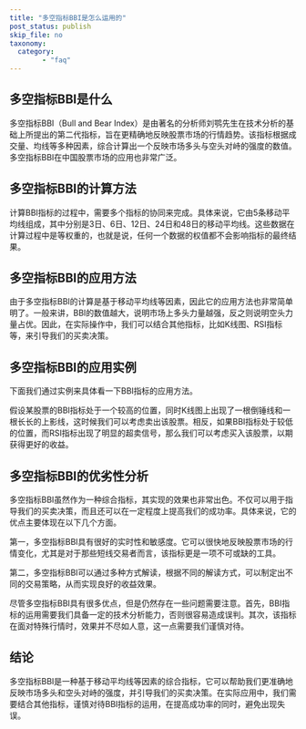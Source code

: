 ```yaml
---
title: "多空指标BBI是怎么运用的"
post_status: publish
skip_file: no
taxonomy:
  category:
        - "faq"
---
```


## 多空指标BBI是什么

多空指标BBI（Bull and Bear Index）是由著名的分析师刘鹗先生在技术分析的基础上所提出的第二代指标，旨在更精确地反映股票市场的行情趋势。该指标根据成交量、均线等多种因素，综合计算出一个反映市场多头与空头对峙的强度的数值。多空指标BBI在中国股票市场的应用也非常广泛。

## 多空指标BBI的计算方法

计算BBI指标的过程中，需要多个指标的协同来完成。具体来说，它由5条移动平均线组成，其中分别是3日、6日、12日、24日和48日的移动平均线。这些数据在计算过程中是等权重的，也就是说，任何一个数据的权值都不会影响指标的最终结果。

## 多空指标BBI的应用方法

由于多空指标BBI的计算是基于移动平均线等因素，因此它的应用方法也非常简单明了。一般来讲，BBI的数值越大，说明市场上多头力量越强，反之则说明空头力量占优。因此，在实际操作中，我们可以结合其他指标，比如K线图、RSI指标等，来引导我们的买卖决策。

## 多空指标BBI的应用实例

下面我们通过实例来具体看一下BBI指标的应用方法。

假设某股票的BBI指标处于一个较高的位置，同时K线图上出现了一根倒锤线和一根长长的上影线，这时候我们可以考虑卖出该股票。相反，如果BBI指标处于较低的位置，而RSI指标出现了明显的超卖信号，那么我们可以考虑买入该股票，以期获得更好的收益。

## 多空指标BBI的优劣性分析

多空指标BBI虽然作为一种综合指标，其实现的效果也非常出色。不仅可以用于指导我们的买卖决策，而且还可以在一定程度上提高我们的成功率。具体来说，它的优点主要体现在以下几个方面。

第一，多空指标BBI具有很好的实时性和敏感度。它可以很快地反映股票市场的行情变化，尤其是对于那些短线交易者而言，该指标更是一项不可或缺的工具。

第二，多空指标BBI可以通过多种方式解读，根据不同的解读方式，可以制定出不同的交易策略，从而实现良好的收益效果。

尽管多空指标BBI具有很多优点，但是仍然存在一些问题需要注意。首先，BBI指标的运用需要我们具备一定的技术分析能力，否则很容易造成误判。其次，该指标在面对特殊行情时，效果并不尽如人意，这一点需要我们谨慎对待。

## 结论

多空指标BBI是一种基于移动平均线等因素的综合指标，它可以帮助我们更准确地反映市场多头和空头对峙的强度，并引导我们的买卖决策。在实际应用中，我们需要结合其他指标，谨慎对待BBI指标的运用，在提高成功率的同时，避免出现失误。
